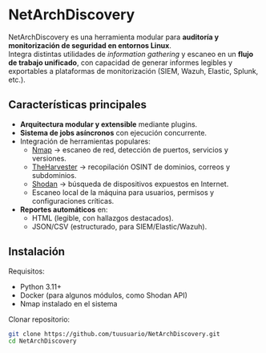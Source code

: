 # NetArchDiscovery

NetArchDiscovery es una herramienta modular para **auditoría y monitorización de seguridad en entornos Linux**.  
Integra distintas utilidades de *information gathering* y escaneo en un **flujo de trabajo unificado**, con capacidad de generar informes legibles y exportables a plataformas de monitorización (SIEM, Wazuh, Elastic, Splunk, etc.).

## Características principales

- **Arquitectura modular y extensible** mediante plugins.
- **Sistema de jobs asíncronos** con ejecución concurrente.
- Integración de herramientas populares:
  - [Nmap](https://nmap.org/) → escaneo de red, detección de puertos, servicios y versiones.
  - [TheHarvester](https://github.com/laramies/theHarvester) → recopilación OSINT de dominios, correos y subdominios.
  - [Shodan](https://www.shodan.io/) → búsqueda de dispositivos expuestos en Internet.
  - Escaneo local de la máquina para usuarios, permisos y configuraciones críticas.
- **Reportes automáticos** en:
  - HTML (legible, con hallazgos destacados).
  - JSON/CSV (estructurado, para SIEM/Elastic/Wazuh).

## Instalación

Requisitos:
- Python 3.11+
- Docker (para algunos módulos, como Shodan API) 
- Nmap instalado en el sistema

Clonar repositorio:
```bash
git clone https://github.com/tuusuario/NetArchDiscovery.git
cd NetArchDiscovery
